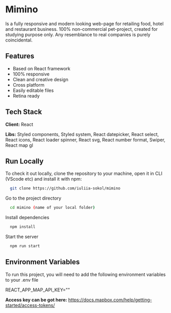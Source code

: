 
# Mimino

Is a fully responsive and modern looking web-page for retailing food, hotel and restaurant business.
100% non-commercial pet-project, created for studying purpose only. 
Any resemblance to real companies is purely coincidental. 



## Features

- Based on React framework
- 100% responsive
- Clean and creative design
- Cross platform
- Easily editable files
- Retina ready





## Tech Stack

**Client:** React

**Libs:** Styled components, Styled system, React datepicker, React select, React icons, React loader spinner, React svg, React number format, Swiper, React map gl


## Run Locally

To check it out locally, clone the repository to your machine, open it in CLI (VScode etc) and install it with npm:

```bash
  git clone https://github.com/iuliia-sokol/mimino
```

Go to the project directory

```bash
  cd mimino (name of your local folder)
```

Install dependencies

```bash
  npm install
```

Start the server

```bash
  npm run start
```

## Environment Variables

To run this project, you will need to add the following environment variables to your .env file

REACT_APP_MAP_API_KEY=""



**Access key can be got here:** https://docs.mapbox.com/help/getting-started/access-tokens/
